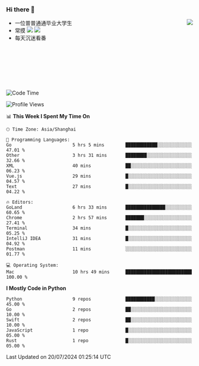 ### Hi there 👋


<a href="https://github.com/yanlc39">
  <img align="right" src="https://github-readme-stats.vercel.app/api?username=yanlc39&show_icons=true&hide_border=true&icon_color=586069&title_color=a0a9af">
</a>

- 一位普普通通毕业大学生
- 常摸 ![](https://img.shields.io/badge/-Python-3e74a2?style=flat-square&logo=Python&logoColor=fff) ![](https://img.shields.io/badge/-C%2B%2B-brightgreen?style=flat-square)
- 每天沉迷看番



<br><br><br><br><br><br>


<!--START_SECTION:waka-->
![Code Time](http://img.shields.io/badge/Code%20Time-100%20hrs%2047%20mins-blue)

![Profile Views](http://img.shields.io/badge/Profile%20Views-0-blue)

📊 **This Week I Spent My Time On** 

```text
🕑︎ Time Zone: Asia/Shanghai

💬 Programming Languages: 
Go                       5 hrs 5 mins        ████████████░░░░░░░░░░░░░   47.01 % 
Other                    3 hrs 31 mins       ████████░░░░░░░░░░░░░░░░░   32.66 % 
XML                      40 mins             ██░░░░░░░░░░░░░░░░░░░░░░░   06.23 % 
Vue.js                   29 mins             █░░░░░░░░░░░░░░░░░░░░░░░░   04.57 % 
Text                     27 mins             █░░░░░░░░░░░░░░░░░░░░░░░░   04.22 % 

🔥 Editors: 
GoLand                   6 hrs 33 mins       ███████████████░░░░░░░░░░   60.65 % 
Chrome                   2 hrs 57 mins       ███████░░░░░░░░░░░░░░░░░░   27.41 % 
Terminal                 34 mins             █░░░░░░░░░░░░░░░░░░░░░░░░   05.25 % 
IntelliJ IDEA            31 mins             █░░░░░░░░░░░░░░░░░░░░░░░░   04.92 % 
Postman                  11 mins             ░░░░░░░░░░░░░░░░░░░░░░░░░   01.77 % 

💻 Operating System: 
Mac                      10 hrs 49 mins      █████████████████████████   100.00 % 
```

**I Mostly Code in Python** 

```text
Python                   9 repos             ███████████░░░░░░░░░░░░░░   45.00 % 
Go                       2 repos             ██░░░░░░░░░░░░░░░░░░░░░░░   10.00 % 
Swift                    2 repos             ██░░░░░░░░░░░░░░░░░░░░░░░   10.00 % 
JavaScript               1 repo              █░░░░░░░░░░░░░░░░░░░░░░░░   05.00 % 
Rust                     1 repo              █░░░░░░░░░░░░░░░░░░░░░░░░   05.00 % 
```




 Last Updated on 20/07/2024 01:25:14 UTC
<!--END_SECTION:waka-->
